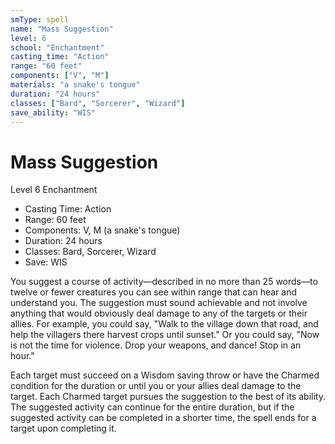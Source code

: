 ```yaml
---
smType: spell
name: "Mass Suggestion"
level: 6
school: "Enchantment"
casting_time: "Action"
range: "60 feet"
components: ["V", "M"]
materials: "a snake's tongue"
duration: "24 hours"
classes: ["Bard", "Sorcerer", "Wizard"]
save_ability: "WIS"
---
```


# Mass Suggestion
Level 6 Enchantment

- Casting Time: Action
- Range: 60 feet
- Components: V, M (a snake's tongue)
- Duration: 24 hours
- Classes: Bard, Sorcerer, Wizard
- Save: WIS

You suggest a course of activity—described in no more than 25 words—to twelve or fewer creatures you can see within range that can hear and understand you. The suggestion must sound achievable and not involve anything that would obviously deal damage to any of the targets or their allies. For example, you could say, "Walk to the village down that road, and help the villagers there harvest crops until sunset." Or you could say, "Now is not the time for violence. Drop your weapons, and dance! Stop in an hour."

Each target must succeed on a Wisdom saving throw or have the Charmed condition for the duration or until you or your allies deal damage to the target. Each Charmed target pursues the suggestion to the best of its ability. The suggested activity can continue for the entire duration, but if the suggested activity can be completed in a shorter time, the spell ends for a target upon completing it.
